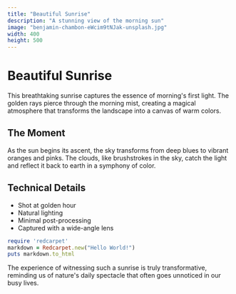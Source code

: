 ```yaml
---
title: "Beautiful Sunrise"
description: "A stunning view of the morning sun"
image: "benjamin-chambon-eWcim9tNJak-unsplash.jpg"
width: 400
height: 500
---
```


# Beautiful Sunrise

This breathtaking sunrise captures the essence of morning's first light. The golden rays pierce through the morning mist, creating a magical atmosphere that transforms the landscape into a canvas of warm colors.

## The Moment

As the sun begins its ascent, the sky transforms from deep blues to vibrant oranges and pinks. The clouds, like brushstrokes in the sky, catch the light and reflect it back to earth in a symphony of color.

## Technical Details

- Shot at golden hour
- Natural lighting
- Minimal post-processing
- Captured with a wide-angle lens

```ruby
require 'redcarpet'
markdown = Redcarpet.new("Hello World!")
puts markdown.to_html
```

The experience of witnessing such a sunrise is truly transformative, reminding us of nature's daily spectacle that often goes unnoticed in our busy lives. 








